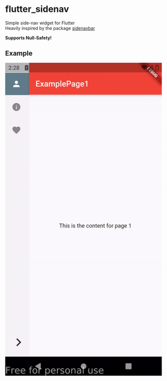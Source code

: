 # flutter_sidenav

Simple side-nav widget for Flutter  
Heavily inspired by the package [sidenavbar](https://pub.dev/packages/sidenavbar)

**Supports Null-Safety!** 


## Example

![](gif/example.gif)